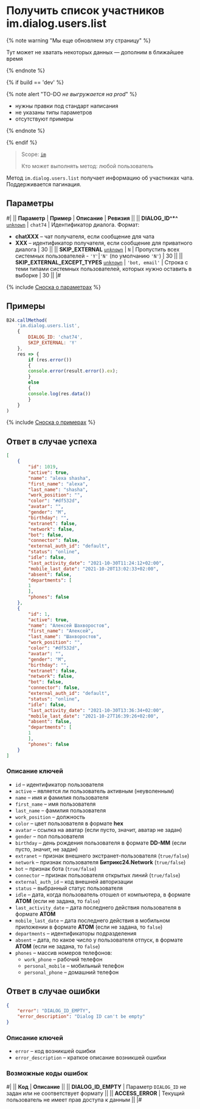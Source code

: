 # Получить список участников im.dialog.users.list

{% note warning "Мы еще обновляем эту страницу" %}

Тут может не хватать некоторых данных — дополним в ближайшее время

{% endnote %}

{% if build == 'dev' %}

{% note alert "TO-DO _не выгружается на prod_" %}

- нужны правки под стандарт написания
- не указаны типы параметров
- отсутствуют примеры

{% endnote %}

{% endif %}

> Scope: [`im`](../../scopes/permissions.md)
>
> Кто может выполнять метод: любой пользователь

Метод `im.dialog.users.list` получает информацию об участниках чата. Поддерживается пагинация.

## Параметры

#|
|| **Параметр** | **Пример** | **Описание** | **Ревизия** ||
|| **DIALOG_ID^*^**
[`unknown`](../../data-types.md) | `chat74` | Идентификатор диалога. Формат:
- **chatXXX** – чат получателя, если сообщение для чата
- **XXX** – идентификатор получателя, если сообщение для приватного диалога | 30 ||
|| **SKIP_EXTERNAL**
[`unknown`](../../data-types.md) | `N` | Пропустить всех системных пользователей - `'Y'`\|`'N'` (по умолчанию `'N'`) | 30 ||
|| **SKIP_EXTERNAL_EXCEPT_TYPES**
[`unknown`](../../data-types.md) | `'bot, email'` | Строка с теми типами системных пользователей, которых нужно оставить в выборке | 30 ||
|#

{% include [Сноска о параметрах](../../../_includes/required.md) %}

## Примеры

```js
B24.callMethod(
    'im.dialog.users.list',
    {
        DIALOG_ID: 'chat74',
        SKIP_EXTERNAL: 'Y'
    },
    res => {
        if (res.error())
        {
        console.error(result.error().ex);
        }
        else
        {
        console.log(res.data())
        }
    }
)
```

{% include [Сноска о примерах](../../../_includes/examples.md) %}

## Ответ в случае успеха

```json
[
    {
        "id": 1019,
        "active": true,
        "name": "alexa shasha",
        "first_name": "alexa",
        "last_name": "shasha",
        "work_position": "",
        "color": "#df532d",
        "avatar": "",
        "gender": "M",
        "birthday": "",
        "extranet": false,
        "network": false,
        "bot": false,
        "connector": false,
        "external_auth_id": "default",
        "status": "online",
        "idle": false,
        "last_activity_date": "2021-10-30T11:24:12+02:00",
        "mobile_last_date": "2021-10-20T13:02:33+02:00",
        "absent": false,
        "departments": [
        1
        ],
        "phones": false
    },
    {
        "id": 1,
        "active": true,
        "name": "Алексей Шахворостов",
        "first_name": "Алексей",
        "last_name": "Шахворостов",
        "work_position": "",
        "color": "#df532d",
        "avatar": "",
        "gender": "M",
        "birthday": "",
        "extranet": false,
        "network": false,
        "bot": false,
        "connector": false,
        "external_auth_id": "default",
        "status": "online",
        "idle": false,
        "last_activity_date": "2021-10-30T13:36:34+02:00",
        "mobile_last_date": "2021-10-27T16:39:26+02:00",
        "absent": false,
        "departments": [
        1
        ],
        "phones": false
    }
]
```

### Описание ключей

- `id` – идентификатор пользователя
- `active` – является ли пользователь активным (неуволенным)
- `name` – имя и фамилия пользователя
- `first_name` – имя пользователя
- `last_name` – фамилия пользователя
- `work_position` – должность
- `color` – цвет пользователя в формате **hex**
- `avatar` – ссылка на аватар (если пусто, значит, аватар не задан)
- `gender` – пол пользователя
- `birthday` – день рождения пользователя в формате **DD-MM** (если пусто, значит, не задан)
- `extranet` – признак внешнего экстранет-пользователя (`true/false`)
- `network` – признак пользователя **Битрикс24.Network** (`true/false`)
- `bot` – признак бота (`true/false`)
- `connector` – признак пользователя открытых линий (`true/false`)
- `external_auth_id` – код внешней авторизации
- `status` – выбранный статус пользователя
- `idle` – дата, когда пользователь отошел от компьютера, в формате **АТОМ** (если не задана, то `false`)
- `last_activity_date` – дата последнего действия пользователя в формате **АТОМ**
- `mobile_last_date` – дата последнего действия в мобильном приложении в формате **АТОМ** (если не задана, то `false`)
- `departments` – идентификаторы подразделения
- `absent` – дата, по какое число у пользователя отпуск, в формате **АТОМ** (если не задана, то `false`)
- `phones` – массив номеров телефонов:
  - `work_phone` – рабочий телефон
  - `personal_mobile` – мобильный телефон
  - `personal_phone` – домашний телефон

## Ответ в случае ошибки

```json
{
    "error": "DIALOG_ID_EMPTY",
    "error_description": "Dialog ID can't be empty"
}
```

### Описание ключей

- `error` – код возникшей ошибки
- `error_description` – краткое описание возникшей ошибки

### Возможные коды ошибок

#|
|| **Код** | **Описание** ||
|| **DIALOG_ID_EMPTY** | Параметр `DIALOG_ID` не задан или не соответствует формату ||
|| **ACCESS_ERROR** | Текущий пользователь не имеет прав доступа к данным ||
|#

